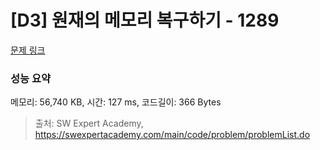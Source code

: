 # [D3] 원재의 메모리 복구하기 - 1289 

[문제 링크](https://swexpertacademy.com/main/code/problem/problemDetail.do?contestProbId=AV19AcoKI9sCFAZN) 

### 성능 요약

메모리: 56,740 KB, 시간: 127 ms, 코드길이: 366 Bytes



> 출처: SW Expert Academy, https://swexpertacademy.com/main/code/problem/problemList.do